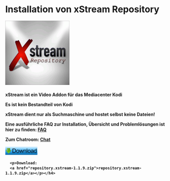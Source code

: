 <html>
  <body>
  <h1>Installation von xStream Repository</h1>
  <img src="icon.png" style="max-width: 40%;">
    <h4><p>xStream ist ein Video Addon für das Mediacenter Kodi</p>
     <p>Es ist kein Bestandteil von Kodi</p>
     <p>xStream dient nur als Suchmaschine und hostet selbst keine Dateien!</p>
     <p>Eine ausführliche FAQ zur Installation, Übersicht und Problemlösungen ist hier zu finden:
      <a href="https://github.com/streamxstream/xStream-FAQ/blob/master/xStream_Anleitung_FAQ.md">FAQ</a></p> 
     <p>Zum Chatroom:
      <a href="https://gitter.im/Lastship_Chat/xStream">Chat</a></p>
      <!--Download Buttom-->
      <p><a href="https://github.com/Ron801/Web/blob/gh-pages/repository.xstream-1.1.9.zip?raw=true"><img src="https://raw.githubusercontent.com/Ron801/Web/gh-pages/Download%20Bild.jpg" style="max-width: 20%;"></a></p>
      
      <p>Download:
      <a href="repository.xstream-1.1.9.zip">repository.xstream-1.1.9.zip</a></p></h4>
  </body>
</html>

